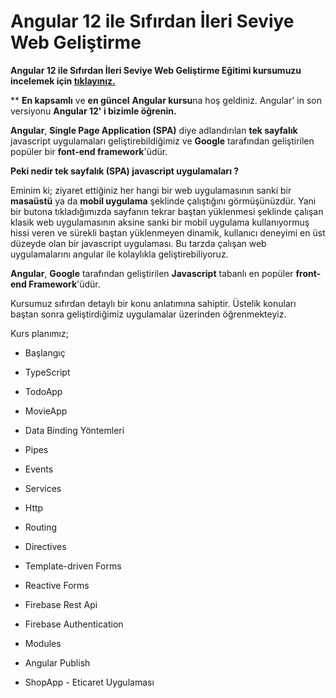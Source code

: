 # Angular 12 ile Sıfırdan İleri Seviye Web Geliştirme

**Angular 12 ile Sıfırdan İleri Seviye Web Geliştirme Eğitimi kursumuzu incelemek için [tıklayınız.](https://www.udemy.com/course/angular-dersleri/?referralCode=296CF5D100064B0E29FC "tıklayınız.")**

** **En kapsamlı** ve **en güncel** **Angular kursu**na hoş geldiniz. Angular' in son versiyonu **Angular 12' i bizimle öğrenin.**

**Angular**, **Single Page Application (SPA)** diye adlandırılan **tek sayfalık** javascript uygulamaları geliştirebildiğimiz ve **Google** tarafından geliştirilen popüler bir **font-end framework**'üdür.

**Peki nedir tek sayfalık (SPA) javascript uygulamaları ?**

Eminim ki; ziyaret ettiğiniz her hangi bir web uygulamasının sanki bir **masaüstü** ya da **mobil uygulama** şeklinde çalıştığını görmüşünüzdür. Yani bir butona tıkladığımızda sayfanın tekrar baştan yüklenmesi şeklinde çalışan klasik web uygulamasının aksine sanki bir mobil uygulama kullanıyormuş hissi veren ve sürekli baştan yüklenmeyen dinamik, kullanıcı deneyimi en üst düzeyde olan bir javascript uygulaması. Bu tarzda çalışan web uygulamalarını angular ile kolaylıkla geliştirebiliyoruz.

**Angular**, **Google** tarafından geliştirilen **Javascript** tabanlı en popüler **front-end Framework**'üdür.

Kursumuz sıfırdan detaylı bir konu anlatımına sahiptir. Üstelik konuları baştan sonra geliştirdiğimiz uygulamalar üzerinden öğrenmekteyiz.

Kurs planımız;

-   Başlangıç
    
-   TypeScript
    
-   TodoApp
    
-   MovieApp

-   Data Binding Yöntemleri

-   Pipes

-   Events

-   Services

-   Http

-   Routing    
    
-   Directives
      
-   Template-driven Forms
    
-   Reactive Forms

-   Firebase Rest Api

-   Firebase Authentication

-   Modules

-   Angular Publish
    
-   ShopApp - Eticaret Uygulaması
